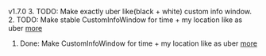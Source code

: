 v1.7.0
3. TODO: Make exactly uber like(black + white) custom info window.
2. TODO: Make stable CustomInfoWindow for time + my location like as uber [more](https://developers.google.com/maps/documentation/android-api/infowindows) 
1. Done: Make CustomInfoWindow for time + my location like as uber [more](https://developers.google.com/maps/documentation/android-api/infowindows) 
